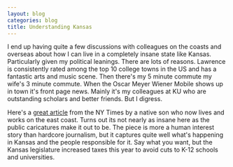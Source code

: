 ```yaml
---
layout: blog
categories: blog
title: Understanding Kansas
---
```

I end up having quite a few discussions with colleagues on the coasts and overseas about how I can live in a completely insane state like Kansas. Particularly given my political leanings.  There are lots of reasons. Lawrence is consistently rated among the top 10 college towns in the US and has a fantastic arts and music scene. Then there's my 5 minute commute my wife's 3 minute commute. When the Oscar Meyer Wiener Mobile shows up in town it's front page news. Mainly it's my colleagues at KU who are outstanding scholars and better friends. But I digress.

Here's a [great article](http://www.nytimes.com/2015/08/09/magazine/the-kansas-experiment.html) from the NY Times by a native son who now lives and works on the east coast.  Turns out its not nearly as insane here as the public caricatures make it out to be. The piece is more a human interest story than hardcore journalism, but it captures quite well what's happening in Kansas and the people responsible for it. Say what you want, but the Kansas legislature increased taxes this year to avoid cuts to K-12 schools and universities.


